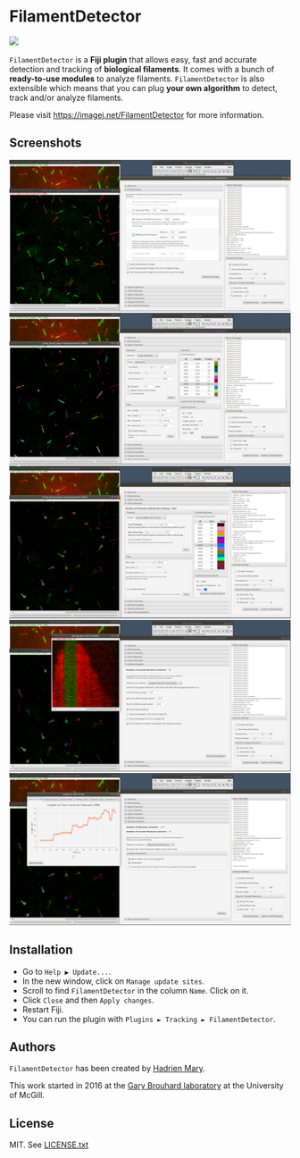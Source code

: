 # FilamentDetector

[![](https://travis-ci.org/hadim/FilamentDetector.svg?branch=master)](https://travis-ci.org/hadim/FilamentDetector)

`FilamentDetector` is a **Fiji plugin** that allows easy, fast and accurate detection and tracking of **biological filaments**. It comes with a bunch of **ready-to-use modules** to analyze filaments. `FilamentDetector` is also extensible which means that you can plug **your own algorithm** to detect, track and/or analyze filaments.

Please visit https://imagej.net/FilamentDetector for more information.

## Screenshots

![Screenshot of FilamentDetector](./screenshots/1.preprocess.png "Screenshot of FilamentDetector")
![Screenshot of FilamentDetector](./screenshots/2.detect.png "Screenshot of FilamentDetector")
![Screenshot of FilamentDetector](./screenshots/3.track.png "Screenshot of FilamentDetector")
![Screenshot of FilamentDetector](./screenshots/4.kymo.png "Screenshot of FilamentDetector")
![Screenshot of FilamentDetector](./screenshots/5.analyze.png "Screenshot of FilamentDetector")

## Installation

- Go to `Help ▶ Update...`.
- In the new window, click on `Manage update sites`.
- Scroll to find `FilamentDetector` in the column `Name`. Click on it.
- Click `Close` and then `Apply changes`.
- Restart Fiji.
- You can run the plugin with `Plugins ► Tracking ► FilamentDetector`.

## Authors

`FilamentDetector` has been created by [Hadrien Mary](mailto:hadrien.mary@gmail.com).

This work started in 2016 at the [Gary Brouhard laboratory](http://brouhardlab.mcgill.ca/) at the University of McGill.

## License

MIT. See [LICENSE.txt](LICENSE.txt)

